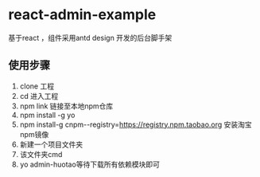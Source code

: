 # react-admin-example
基于react ，组件采用antd design 开发的后台脚手架

## 使用步骤
1. clone 工程
2. cd 进入工程
3. npm link 链接至本地npm仓库
4. npm install -g yo
5. npm install-g cnpm--registry=https://registry.npm.taobao.org 安装淘宝npm镜像
6. 新建一个项目文件夹
7. 该文件夹cmd
8. yo admin-huotao等待下载所有依赖模块即可
